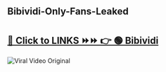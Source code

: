 
 ## Bibividi-Only-Fans-Leaked

# <h2><a href="https://clipsfans.com/Bibividi&ref=git">🔗 Click to LINKS ⏩⏩ 👉 🟢 Bibividi </a></h2>

<a href="https://clipsfans.com/Bibividi&ref=git" rel="nofollow" data-target="animated-image.originalLink"><img src="https://i.ibb.co.com/xMMVF88/686577567.gif" alt="Viral Video Original" style="max-width: 100%; display: inline-block;" data-target="animated-image.originalImage"></a>
